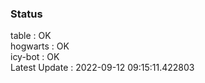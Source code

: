 ### Status


table : OK  
hogwarts : OK  
icy-bot : OK  
Latest Update : 2022-09-12 09:15:11.422803
